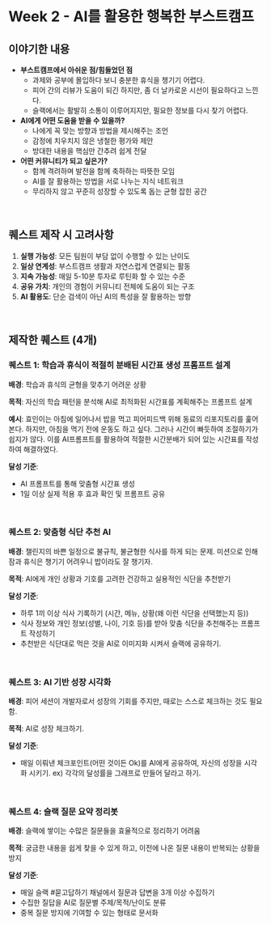 # Week 2 - AI를 활용한 행복한 부스트캠프

## 이야기한 내용

- **부스트캠프에서 아쉬운 점/힘들었던 점**
  - 과제와 공부에 몰입하다 보니 충분한 휴식을 챙기기 어렵다.
  - 피어 간의 리뷰가 도움이 되긴 하지만, 좀 더 날카로운 시선이 필요하다고 느낀다.
  - 슬랙에서는 활발히 소통이 이루어지지만, 필요한 정보를 다시 찾기 어렵다.
- **AI에게 어떤 도움을 받을 수 있을까?**
  - 나에게 꼭 맞는 방향과 방법을 제시해주는 조언
  - 감정에 치우치지 않은 냉철한 평가와 제안
  - 방대한 내용을 핵심만 간추려 쉽게 전달
- **어떤 커뮤니티가 되고 싶은가?**
  - 함께 격려하며 발전을 함께 축하하는 따뜻한 모임
  - AI를 잘 활용하는 방법을 서로 나누는 지식 네트워크
  - 무리하지 않고 꾸준히 성장할 수 있도록 돕는 균형 잡힌 공간

<br/>

## 퀘스트 제작 시 고려사항

1. **실행 가능성**: 모든 팀원이 부담 없이 수행할 수 있는 난이도
2. **일상 연계성**: 부스트캠프 생활과 자연스럽게 연결되는 활동
3. **지속 가능성**: 매일 5-10분 투자로 루틴화 할 수 있는 수준
4. **공유 가치**: 개인의 경험이 커뮤니티 전체에 도움이 되는 구조
5. **AI 활용도**: 단순 검색이 아닌 AI의 특성을 잘 활용하는 방향

<br/>

## 제작한 퀘스트 (4개)

### 퀘스트 1: 학습과 휴식이 적절히 분배된 시간표 생성 프롬프트 설계

**배경**: 학습과 휴식의 균형을 맞추기 어려운 상황

**목적**: 자신의 학습 패턴을 분석해 AI로 최적화된 시간표를 계획해주는 프롬프트 설계

**예시**:
효인이는 아침에 일어나서 밥을 먹고 피어피드백 위해 동료의 리포지토리를 훑어본다.
하지만, 아침을 먹기 전에 운동도 하고 싶다. 그러나 시간이 빠듯하여 조절하기가 쉽지가 않다.
이를 AI프롬프트를 활용하여 적절한 시간분배가 되어 있는 시간표를 작성하여 해결하였다.

**달성 기준**:

- AI 프롬프트를 통해 맞춤형 시간표 생성
- 1일 이상 실제 적용 후 효과 확인 및 프롬프트 공유

<br/>

### 퀘스트 2: 맞춤형 식단 추천 AI

**배경**: 챌린지의 바쁜 일정으로 불규칙, 불균형한 식사를 하게 되는 문제. 미션으로 인해 잠과 휴식은 챙기기 어려우니 밥이라도 잘 챙기자.

**목적**: AI에게 개인 상황과 기호를 고려한 건강하고 실용적인 식단을 추천받기

**달성 기준**:

- 하루 1끼 이상 식사 기록하기 (시간, 메뉴, 상황(왜 이런 식단을 선택했는지 등))
- 식사 정보와 개인 정보(성별, 나이, 기호 등)를 받아 맞춤 식단을 추천해주는 프롬프트 작성하기
- 추천받은 식단대로 먹은 것을 AI로 이미지화 시켜서 슬랙에 공유하기.

<br/>

### 퀘스트 3: AI 기반 성장 시각화

**배경**: 피어 세션이 개발자로서 성장의 기회를 주지만, 때로는 스스로 체크하는 것도 필요함.

**목적**: AI로 성장 체크하기.

**달성 기준**:

- 매일 이뤄낸 체크포인트(어떤 것이든 Ok)를 AI에게 공유하여, 자신의 성장을 시각화 시키기.
  ex) 각각의 달성률을 그래프로 만들어 달라고 하기.

<br/>

### 퀘스트 4: 슬랙 질문 요약 정리봇

**배경**: 슬랙에 쌓이는 수많은 질문들을 효율적으로 정리하기 어려움

**목적**: 궁금한 내용을 쉽게 찾을 수 있게 하고, 이전에 나온 질문 내용이 반복되는 상황을 방지

**달성 기준**:

- 매일 슬랙 #묻고답하기 채널에서 질문과 답변을 3개 이상 수집하기
- 수집한 질답을 AI로 질문별 주제/목적/난이도 분류
- 중복 질문 방지에 기여할 수 있는 형태로 문서화
